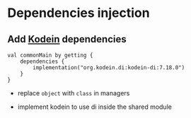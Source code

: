# Dependencies injection

## Add [Kodein](https://kosi-libs.org/kodein/7.18/index.html) dependencies


```
val commonMain by getting {
    dependencies {
        implementation("org.kodein.di:kodein-di:7.18.0")
    }
}
```

- replace `object` with `class` in managers

- implement kodein to use di inside the shared module